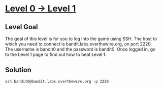 
# [Level 0 → Level 1](https://overthewire.org/wargames/bandit/bandit0.html)
## Level Goal
The goal of this level is for you to log into the game using SSH. The host to which you need to connect is bandit.labs.overthewire.org, on port 2220. The username is bandit0 and the password is bandit0. Once logged in, go to the Level 1 page to find out how to beat Level 1.

## Solution

```ssh bandit0@bandit.labs.overthewire.org -p 2220```
